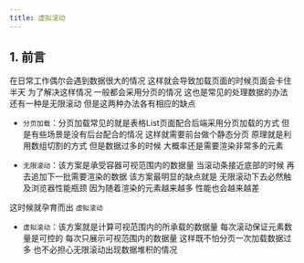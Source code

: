 ```yaml
---
title: 虚拟滚动
---
```


## 1. 前言

在日常工作偶尔会遇到数据很大的情况 这样就会导致加载页面的时候页面会卡住半天 为了解决这样情况 一般都会采用分页的情况 这也是常见的处理数据的办法 还有一种是无限滚动 但是这两种办法各有相应的缺点

* `分页加载`：分页加载常见的就是表格List页面配合后端采用分页加载的方式 但是有些场景是没有后台配合的情况 这样就需要前台做个静态分页 原理就是利用数组切割的方式 但是数据过多的时候 大概率还是需要渲染非常多的元素

* `无限滚动`：该方案是承受容器可视范围内的数据量 当滚动条接近底部的时候 再去追加下一批需要渲染的数据 该方案最明显的缺点就是 无限滚动下去必然触及浏览器性能瓶颈 因为随着渲染的元素越来越多 性能也会越来越差

这时候就孕育而出 `虚拟滚动`

* `虚拟滚动`：该方案就是计算可视范围内的所承载的数据量 每次滚动保证元素数量是可控的 每次只展示可视范围内的数据量 这样既不怕分页一次加载数据过多 也不必担心无限滚动出现数据堆积的情况

